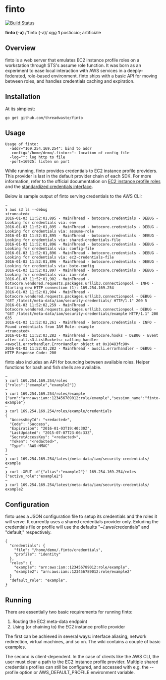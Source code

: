 # finto

[![Build Status](https://travis-ci.org/threadwaste/finto.svg?branch=master)](https://travis-ci.org/threadwaste/finto)

**finto (-a)** /'finto (-a)/ *agg* **1** posticcio; artificiàle

## Overview

finto is a web server that emulates EC2 instance profile roles on a workstation
through STS's assume role function. It was born as an experiment to ease local
interaction with AWS services in a deeply-federated, role-based environment.
finto ships with a basic API for moving between roles, and handles credentials
caching and expiration.

## Installation

At its simplest:

    go get github.com/threadwaste/finto

## Usage

    Usage of finto:
      -addr="169.254.169.254": bind to addr
      -config="/home/demo/.fintorc": location of config file
      -log="": log http to file
      -port=16925: listen on port

While running, finto provides credentials to EC2 instance profile providers.
This provider is last in the default provider chain of each SDK. For more
information, refer to the official documentation on [EC2 instance profile
roles](http://docs.aws.amazon.com/AWSEC2/latest/UserGuide/iam-roles-for-amazon-ec2.html) and the [standardized credentials interface](https://blogs.aws.amazon.com/security/post/Tx3D6U6WSFGOK2H/A-New-and-Standardized-Way-to-Manage-Credentials-in-the-AWS-SDKs).

Below is sample output of finto serving credentials to the AWS CLI:

    ~
    ❯ aws s3 ls --debug
    <truncated>
    2016-01-03 11:52:01,895 - MainThread - botocore.credentials - DEBUG - Looking for credentials via: env
    2016-01-03 11:52:01,895 - MainThread - botocore.credentials - DEBUG - Looking for credentials via: assume-role
    2016-01-03 11:52:01,895 - MainThread - botocore.credentials - DEBUG - Looking for credentials via: shared-credentials-file
    2016-01-03 11:52:01,896 - MainThread - botocore.credentials - DEBUG - Looking for credentials via: config-file
    2016-01-03 11:52:01,896 - MainThread - botocore.credentials - DEBUG - Looking for credentials via: ec2-credentials-file
    2016-01-03 11:52:01,896 - MainThread - botocore.credentials - DEBUG - Looking for credentials via: boto-config
    2016-01-03 11:52:01,897 - MainThread - botocore.credentials - DEBUG - Looking for credentials via: iam-role
    2016-01-03 11:52:01,902 - MainThread - botocore.vendored.requests.packages.urllib3.connectionpool - INFO - Starting new HTTP connection (1): 169.254.169.254
    2016-01-03 11:52:01,904 - MainThread - botocore.vendored.requests.packages.urllib3.connectionpool - DEBUG - "GET /latest/meta-data/iam/security-credentials/ HTTP/1.1" 200 5
    2016-01-03 11:52:02,259 - MainThread - botocore.vendored.requests.packages.urllib3.connectionpool - DEBUG - "GET /latest/meta-data/iam/security-credentials/example HTTP/1.1" 200 635
    2016-01-03 11:52:02,261 - MainThread - botocore.credentials - INFO - Found credentials from IAM Role: example
    <truncated>
    2016-01-03 11:52:03,282 - MainThread - botocore.hooks - DEBUG - Event after-call.s3.ListBuckets: calling handler <awscli.errorhandler.ErrorHandler object at 0x10483fc90>
    2016-01-03 11:52:03,282 - MainThread - awscli.errorhandler - DEBUG - HTTP Response Code: 200

finto also includes an API for bouncing between available roles. Helper
functions for bash and fish shells are available.

    ~
    ❯ curl 169.254.169.254/roles
    {"roles":["example","example2"]}
    ~
    ❯ curl 169.254.169.254/roles/example
    {"arn":"arn:aws:iam::123456789012:role/example","session_name":"finto-example"}
    ~
    ❯ curl 169.254.169.254/roles/example/credentials
    {
      "AccessKeyId": "<redacted>",
      "Code": "Success",
      "Expiration": "2016-01-03T19:40:30Z",
      "LastUpdated": "2015-07-07T23:06:33Z",
      "SecretAccessKey": "<redacted>",
      "Token": "<redacted>",
      "Type": "AWS-HMAC"
    }
    ~
    ❯ curl 169.254.169.254/latest/meta-data/iam/security-credentials/
    example
    ~
    ❯ curl -XPUT -d'{"alias":"example2"}' 169.254.169.254/roles
    {"active_role":"example2"}
    ~
    ❯ curl 169.254.169.254/latest/meta-data/iam/security-credentials/
    example2

## Configuration

finto uses a JSON configuration file to setup its credentials and the roles it
will serve. It currently uses a shared credentials provider only. Exluding the
credentials file or profile will use the defaults "~/.aws/credentials" and
"default," respectively.

    {
      "credentials": {
        "file": "/home/demo/.finto/credentials",
        "profile": "identity"
      },
      "roles": {
        "example": "arn:aws:iam::123456789012:role/example",
        "example2": "arn:aws:iam::123456789012:role/example2"
      }
      "default_role": "example",
    }

## Running

There are essentially two basic requirements for running finto:

  1. Routing the EC2 meta-data endpoint
  2. Using (or chaining to) the EC2 instance profile provider

The first can be achieved in several ways: interface aliasing, network
redirection, virtual machines, and so on. The wiki contains a couple of basic
examples.

The second is client-dependent. In the case of clients like the AWS CLI, the
user must clear a path to the EC2 instance profile provider. Multiple shared
credentials profiles can still be configured, and accessed with e.g. the
--profile option or AWS_DEFAULT_PROFILE environment variable.
